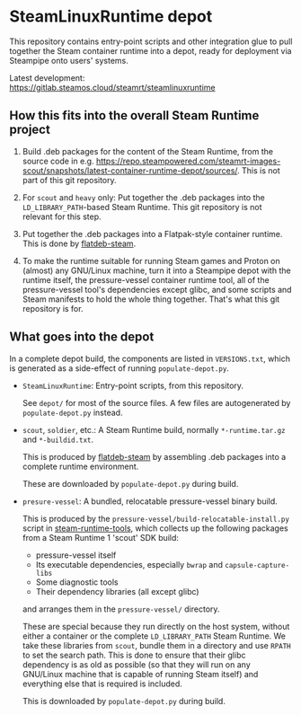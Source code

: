 SteamLinuxRuntime depot
=======================

This repository contains entry-point scripts and other integration glue
to pull together the Steam container runtime into a depot, ready for
deployment via Steampipe onto users' systems.

Latest development: <https://gitlab.steamos.cloud/steamrt/steamlinuxruntime>

How this fits into the overall Steam Runtime project
----------------------------------------------------

1. Build .deb packages for the content of the Steam Runtime, from
    the source code in e.g.
    <https://repo.steampowered.com/steamrt-images-scout/snapshots/latest-container-runtime-depot/sources/>.
    This is not part of this git repository.

2. For `scout` and `heavy` only: Put together the .deb packages into the
    `LD_LIBRARY_PATH`-based Steam Runtime.
    This git repository is not relevant for this step.

3. Put together the .deb packages into a Flatpak-style container runtime.
    This is done by
    [flatdeb-steam](https://gitlab.steamos.cloud/steamrt/flatdeb-steam).

4. To make the runtime suitable for running Steam games and Proton on
    (almost) any GNU/Linux machine, turn it into a Steampipe depot
    with the runtime itself, the pressure-vessel container runtime tool,
    all of the pressure-vessel tool's dependencies except glibc, and some
    scripts and Steam manifests to hold the whole thing together.
    That's what this git repository is for.

What goes into the depot
------------------------

In a complete depot build, the components are listed in `VERSIONS.txt`,
which is generated as a side-effect of running `populate-depot.py`.

* `SteamLinuxRuntime`: Entry-point scripts, from this repository.

    See `depot/` for most of the source files. A few files are
    autogenerated by `populate-depot.py` instead.

* `scout`, `soldier`, etc.: A Steam Runtime build, normally
    `*-runtime.tar.gz` and `*-buildid.txt`.

    This is produced by
    [flatdeb-steam](https://gitlab.steamos.cloud/steamrt/flatdeb-steam)
    by assembling .deb packages into a complete runtime environment.

    These are downloaded by `populate-depot.py` during build.

* `presure-vessel`: A bundled, relocatable pressure-vessel binary build.

    This is produced by the `pressure-vessel/build-relocatable-install.py`
    script in
    [steam-runtime-tools](https://gitlab.steamos.cloud/steamrt/steam-runtime-tools),
    which collects up the following packages from a
    Steam Runtime 1 'scout' SDK build:

    * pressure-vessel itself
    * Its executable dependencies, especially `bwrap` and `capsule-capture-libs`
    * Some diagnostic tools
    * Their dependency libraries (all except glibc)

    and arranges them in the `pressure-vessel/` directory.

    These are special because they run directly on the host system, without
    either a container or the complete `LD_LIBRARY_PATH` Steam Runtime.
    We take these libraries from `scout`, bundle them in a directory and
    use `RPATH` to set the search path. This is done to ensure that their
    glibc dependency is as old as possible (so that they will run on any
    GNU/Linux machine that is capable of running Steam itself) and
    everything else that is required is included.

    This is downloaded by `populate-depot.py` during build.
